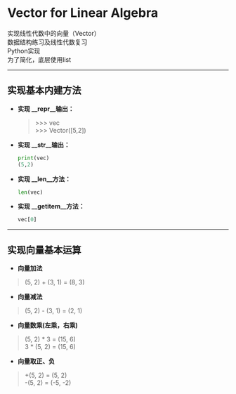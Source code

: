 # Vector for Linear Algebra

实现线性代数中的向量（Vector）  
数据结构练习及线性代数复习  
Python实现   
为了简化，底层使用list

----
## 实现基本内建方法
- **实现 __repr__输出：**
    
    > \>>> vec   
    > \>>> Vector([5,2])
- **实现 __str__输出：**
    ```Python
    print(vec)
    (5,2)
    ```
- **实现 __len__方法：**
    ```Python
    len(vec)
    ```
- **实现 __getitem__方法：**
    ```Python
    vec[0]
    ```
----
## 实现向量基本运算
- **向量加法**
> (5, 2) + (3, 1) = (8, 3)
- **向量减法**
> (5, 2) - (3, 1) = (2, 1)
- **向量数乘(左乘，右乘)**
> (5, 2) * 3 = (15, 6)    
> 3 * (5, 2) = (15, 6)
- **向量取正、负**
> +(5, 2) = (5, 2)   
> -(5, 2) = (-5, -2)
